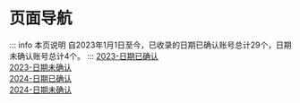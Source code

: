 # 页面导航
::: info 本页说明
自2023年1月1日至今，已收录的日期已确认账号总计29个，日期未确认账号总计4个。
:::
[2023-日期已确认](/document/2023a.md)  
[2023-日期未确认](/document/2023b.md)  
[2024-日期已确认](/document/2024a.md)  
[2024-日期未确认](/document/2024b.md)  